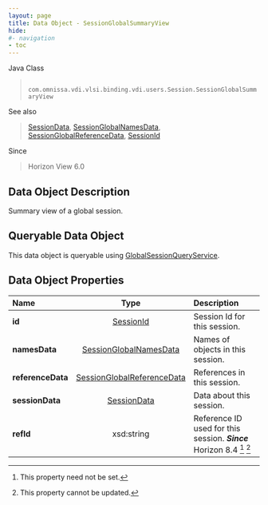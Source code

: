```yaml
---
layout: page
title: Data Object - SessionGlobalSummaryView
hide:
#- navigation
- toc
---
```






Java Class
> ` com.omnissa.vdi.vlsi.binding.vdi.users.Session.SessionGlobalSummaryView`

See also
> [SessionData](vdi.users.Session.SessionData.md), [SessionGlobalNamesData](vdi.users.Session.SessionGlobalNamesData.md), [SessionGlobalReferenceData](vdi.users.Session.SessionGlobalReferenceData.md), [SessionId](vdi.entity.SessionId.md)

Since
> Horizon View 6.0


## Data Object Description

Summary view of a global session.

##  Queryable Data Object

This data object is queryable using [GlobalSessionQueryService](vdi.users.GlobalSessionQueryService.md "GlobalSessionQueryService").

## Data Object Properties

 Name | Type | Description
:---|:---:|:---
**id**| [SessionId](vdi.entity.SessionId.md)|  Session Id for this session.
**namesData**| [SessionGlobalNamesData](vdi.users.Session.SessionGlobalNamesData.md)|  Names of objects in this session.
**referenceData**| [SessionGlobalReferenceData](vdi.users.Session.SessionGlobalReferenceData.md)|  References in this session.
**sessionData**| [SessionData](vdi.users.Session.SessionData.md)|  Data about this session.
**refId**|  xsd:string|  Reference ID used for this session.  **_Since_** Horizon 8.4 [^1] [^2]


 


[^1]: This property need not be set.
[^2]: This property cannot be updated.